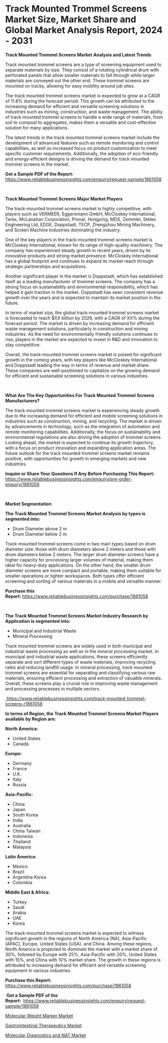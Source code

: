 <p><h1>Track Mounted Trommel Screens Market Size, Market Share and Global Market Analysis Report, 2024 - 2031</h1></p><p><strong>Track Mounted Trommel Screens Market Analysis and Latest Trends</strong></p>
<p><p>Track mounted trommel screens are a type of screening equipment used to separate materials by size. They consist of a rotating cylindrical drum with perforated panels that allow smaller materials to fall through while larger materials are conveyed out the other end. These trommel screens are mounted on tracks, allowing for easy mobility around job sites.</p><p>The track mounted trommel screens market is expected to grow at a CAGR of 11.8% during the forecast period. This growth can be attributed to the increasing demand for efficient and versatile screening solutions in industries such as mining, construction, and waste management. The ability of track mounted trommel screens to handle a wide range of materials, from soil to compost to aggregates, makes them a versatile and cost-effective solution for many applications.</p><p>The latest trends in the track mounted trommel screens market include the development of advanced features such as remote monitoring and control capabilities, as well as increased focus on product customization to meet specific customer requirements. Additionally, the adoption of eco-friendly and energy-efficient designs is driving the demand for track mounted trommel screens in the market.</p></p>
<p><strong>Get a Sample PDF of the Report:&nbsp;</strong> <a href="https://www.reliablebusinessinsights.com/enquiry/request-sample/1861058">https://www.reliablebusinessinsights.com/enquiry/request-sample/1861058</a></p>
<p>&nbsp;</p>
<p><strong>Track Mounted Trommel Screens Major Market Players</strong></p>
<p><p>The track-mounted trommel screens market is highly competitive, with players such as VERMEER, Eggersmann GmbH, McCloskey International, Terex, McLanahan Corporation, Pronar, Hongxing, MDS, Zemmler, Stelex Engineering Ltd, EDGE, Doppstadt, TECP, Zhengzhou Mining Machinery, and Screen Machine Industries dominating the industry.</p><p>One of the key players in the track-mounted trommel screens market is McCloskey International, known for its range of high-quality machinery. The company has experienced steady growth in recent years, driven by its innovative products and strong market presence. McCloskey International has a global footprint and continues to expand its market reach through strategic partnerships and acquisitions.</p><p>Another significant player in the market is Doppstadt, which has established itself as a leading manufacturer of trommel screens. The company has a strong focus on sustainability and environmental responsibility, which has helped it gain traction in the market. Doppstadt has seen consistent revenue growth over the years and is expected to maintain its market position in the future.</p><p>In terms of market size, the global track-mounted trommel screens market is forecasted to reach $XX billion by 2026, with a CAGR of XX% during the forecast period. The market is driven by increasing demand for efficient waste management solutions, particularly in construction and mining industries. As the need for environmentally friendly solutions continues to rise, players in the market are expected to invest in R&D and innovation to stay competitive.</p><p>Overall, the track-mounted trommel screens market is poised for significant growth in the coming years, with key players like McCloskey International and Doppstadt leading the way in terms of revenue and market share. These companies are well-positioned to capitalize on the growing demand for efficient and sustainable screening solutions in various industries.</p></p>
<p>&nbsp;</p>
<p><strong>What Are The Key Opportunities For Track Mounted Trommel Screens Manufacturers?</strong></p>
<p><p>The track mounted trommel screens market is experiencing steady growth due to the increasing demand for efficient and mobile screening solutions in industries such as construction, mining, and recycling. The market is driven by advancements in technology, such as the integration of automation and remote monitoring capabilities. Additionally, the focus on sustainability and environmental regulations are also driving the adoption of trommel screens. Looking ahead, the market is expected to continue its growth trajectory, with a focus on product innovation and expanding application areas. The future outlook for the track mounted trommel screens market remains positive, with opportunities for growth in emerging markets and new industries.</p></p>
<p><strong>Inquire or Share Your Questions If Any Before Purchasing This Report:</strong> <a href="https://www.reliablebusinessinsights.com/enquiry/pre-order-enquiry/1861058">https://www.reliablebusinessinsights.com/enquiry/pre-order-enquiry/1861058</a></p>
<p>&nbsp;</p>
<p><strong>Market Segmentation</strong></p>
<p><strong>The Track Mounted Trommel Screens Market Analysis by types is segmented into:</strong></p>
<p><ul><li>Drum Diameter above 2 m</li><li>Drum Diameter below 2 m</li></ul></p>
<p><p>Track-mounted trommel screens come in two main types based on drum diameter size: those with drum diameters above 2 meters and those with drum diameters below 2 meters. The larger drum diameter screens have a higher capacity for processing larger volumes of material, making them ideal for heavy-duty applications. On the other hand, the smaller drum diameter screens are more compact and portable, making them suitable for smaller operations or tighter workspaces. Both types offer efficient screening and sorting of various materials in a mobile and versatile manner.</p></p>
<p><strong>Purchase this Report:&nbsp;</strong><a href="https://www.reliablebusinessinsights.com/purchase/1861058">https://www.reliablebusinessinsights.com/purchase/1861058</a></p>
<p>&nbsp;</p>
<p><strong>The Track Mounted Trommel Screens Market Industry Research by Application is segmented into:</strong></p>
<p><ul><li>Municipal and Industrial Waste</li><li>Mineral Processing</li></ul></p>
<p><p>Track mounted trommel screens are widely used in both municipal and industrial waste processing as well as in the mineral processing market. In municipal and industrial waste applications, these screens efficiently separate and sort different types of waste materials, improving recycling rates and reducing landfill usage. In mineral processing, track mounted trommel screens are essential for separating and classifying various raw materials, ensuring efficient processing and extraction of valuable minerals. Overall, these screens play a crucial role in improving waste management and processing processes in multiple sectors.</p></p>
<p><a href="https://www.reliablebusinessinsights.com/track-mounted-trommel-screens-r1861058">&nbsp;https://www.reliablebusinessinsights.com/track-mounted-trommel-screens-r1861058</a></p>
<p><strong>In terms of Region, the Track Mounted Trommel Screens Market Players available by Region are:</strong></p>
<p>
    <p> <strong> North America: </strong>
        <ul>
            <li>United States</li>
            <li>Canada</li>
        </ul>
        </p> 
    <p> <strong> Europe: </strong>
        <ul>
            <li>Germany</li>
            <li>France</li>
            <li>U.K.</li>
            <li>Italy</li>
            <li>Russia</li>
        </ul>
        </p> 
    <p> <strong> Asia-Pacific: </strong>
        <ul>
            <li>China</li>
            <li>Japan</li>
            <li>South Korea</li>
            <li>India</li>
            <li>Australia</li>
            <li>China Taiwan</li>
            <li>Indonesia</li>
            <li>Thailand</li>
            <li>Malaysia</li>
        </ul>
        </p> 
    <p> <strong> Latin America: </strong>
        <ul>
            <li>Mexico</li>
            <li>Brazil</li>
            <li>Argentina Korea</li>
            <li>Colombia</li>
        </ul>
        </p> 
    <p> <strong> Middle East & Africa: </strong>
        <ul>
            <li>Turkey</li>
            <li>Saudi</li>
            <li>Arabia</li>
            <li>UAE</li>
            <li>Korea</li>
        </ul>
    </p>
    </p>
<p><p>The track-mounted trommel screens market is expected to witness significant growth in the regions of North America (NA), Asia-Pacific (APAC), Europe, United States (USA), and China. Among these regions, North America is projected to dominate the market with a market share of 30%, followed by Europe with 25%, Asia-Pacific with 20%, United States with 15%, and China with 10% market share. The growth in these regions is attributed to increasing demand for efficient and versatile screening equipment in various industries.</p></p>
<p><strong>Purchase this Report: </strong><a href="https://www.reliablebusinessinsights.com/purchase/1861058">https://www.reliablebusinessinsights.com/purchase/1861058</a></p>
<p>&nbsp;<strong>Get a Sample PDF of the Report:&nbsp;&nbsp;</strong><a href="https://www.reliablebusinessinsights.com/enquiry/request-sample/1861058">https://www.reliablebusinessinsights.com/enquiry/request-sample/1861058</a></p>
<p><strong></strong></p>
<p><p><a href="https://view.publitas.com/reportprime-1/insights-into-the-molecular-weight-marker-market-market-players-market-size-geographical-regions-and-forecast-2024-2031/">Molecular Weight Marker Market</a></p><p><a href="https://view.publitas.com/reportprime-1/gastrointestinal-therapeutics-market-size-share-trends-analysis-report-by-end-use-ibd-irritable-bowel-syndrome-ibs-by-raw-material-and-forecast-till-2031/">Gastrointestinal Therapeutics Market</a></p><p><a href="https://view.publitas.com/reportprime-1/global-molecular-diagnostics-and-nat-market-status-2024-2031-and-forecast-by-region-product-end-use/">Molecular Diagnostics and NAT Market</a></p></p>